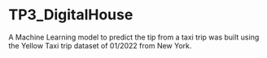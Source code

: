 # TP3_DigitalHouse
A Machine Learning model to predict the tip from a taxi trip was built using the Yellow Taxi trip dataset of 01/2022 from New York.
